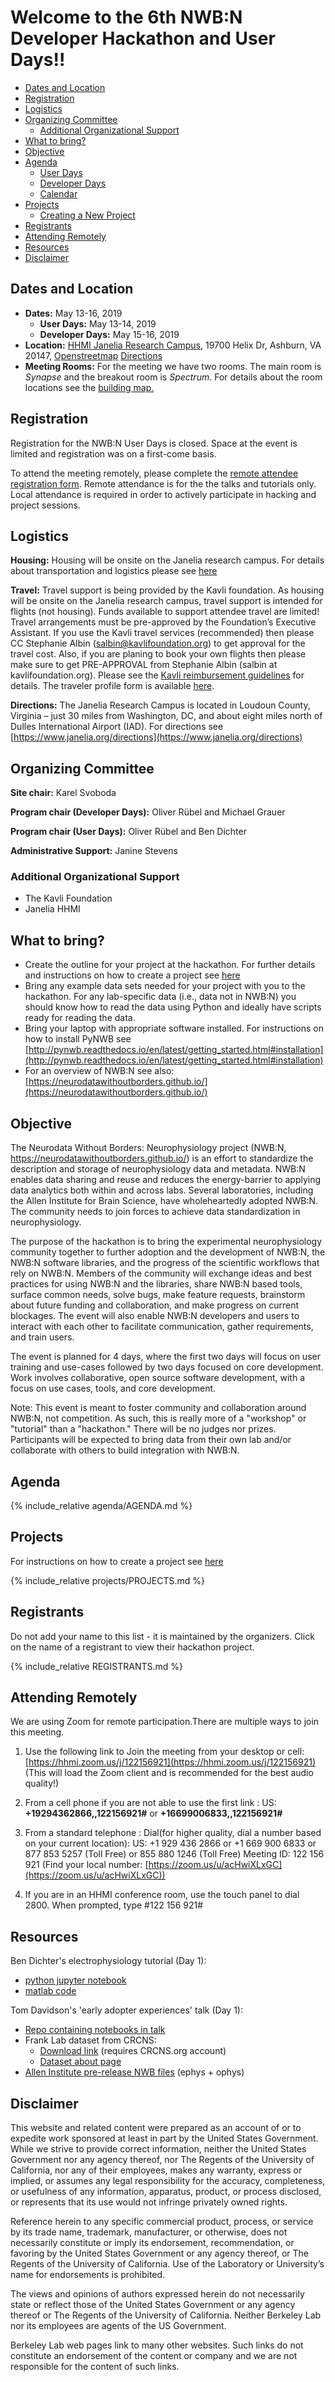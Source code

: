
# Welcome to the 6th NWB:N Developer Hackathon and User Days!!

  * [Dates and Location](#dates-and-location)
  * [Registration](#registration)
  * [Logistics](#logistics)
  * [Organizing Committee](#organizing-committee)
    * [Additional Organizational Support](#additional-organizational-support)
  * [What to bring?](#what-to-bring)
  * [Objective](#objective)
  * [Agenda](#agenda)
    * [User Days](#agenda-user-days)
    * [Developer Days](#agenda-developer-days)
    * [Calendar](#agenda-calendar)
  * [Projects](#projects)
     * [Creating a New Project](projects/README.md)
  * [Registrants](#registrants)
  * [Attending Remotely](#attending-remotely)
  * [Resources](#resources)
  * [Disclaimer](#disclaimer)


## Dates and Location

- **Dates:** May 13-16, 2019
  - **User Days:** May 13-14, 2019
  - **Developer Days:** May 15-16, 2019
- **Location:** [HHMI Janelia Research Campus](https://www.janelia.org/), 19700 Helix Dr, Ashburn, VA 20147, [Openstreetmap](https://www.openstreetmap.org/?mlat=39.0708&mlon=-77.4655#map=14/39.0708/-77.4655) [Directions](https://www.janelia.org/directions)
- **Meeting Rooms:** For the meeting we have two rooms. The main room is *Synapse* and the breakout room is *Spectrum*. For details about the room locations see the [building map.](travel/janelia_room_plan_for_6th_nwbn_hackathon.pdf)

## Registration

Registration for the NWB:N User Days is closed. Space at the event is limited and registration was on a first-come basis.

To attend the meeting remotely, please complete the [remote attendee registration form](https://goo.gl/forms/che8NIHzngXLwVIs1).  Remote attendance is for the the talks and tutorials only. Local attendance is required in order to actively participate in hacking and project sessions.

## Logistics

**Housing:** Housing will be onsite on the Janelia research campus. For details about transportation and logistics please see [here](https://www.dropbox.com/s/i2540enmapap05o/Janelia%20travel%20logistics.pdf?dl=0)

**Travel:** Travel support is being provided by the Kavli foundation. As housing will be onsite on the Janelia research campus, travel support is intended for flights (not housing). Funds available to support attendee travel are limited! Travel arrangements must be pre-approved by the Foundation’s Executive Assistant. If you use the Kavli travel services (recommended) then please CC Stephanie Albin (salbin@kavlifoundation.org) to get approval for the travel cost. Also, if you are planing to book your own flights then please make sure to get PRE-APPROVAL from Stephanie Albin (salbin at kavlifoundation.org). Please see the [Kavli reimbursement guidelines](travel/Kavli_Reimbursement_Guidelines.pdf) for details. The traveler profile form is available [here](travel/CT_Traveler_Profile.docx).

**Directions:** The Janelia Research Campus is located in Loudoun County, Virginia – just 30 miles from Washington, DC, and about eight miles north of Dulles International Airport (IAD). For directions see [https://www.janelia.org/directions](https://www.janelia.org/directions)


## Organizing Committee

**Site chair:** Karel Svoboda

**Program chair (Developer Days):** Oliver Rübel and Michael Grauer

**Program chair (User Days):**  Oliver Rübel and Ben Dichter

**Administrative Support:** Janine Stevens

### Additional Organizational Support

- The Kavli Foundation
- Janelia HHMI

## What to bring?

* Create the outline for your project at the hackathon. For further details and instructions on how to create a project see [here](projects/README.md)
* Bring any example data sets needed for your project with you to the hackathon. For any lab-specific data (i.e., data not in NWB:N) you should know how to read the data using Python and ideally have scripts ready for reading the data.
* Bring your laptop with appropriate software installed. For instructions on how to install PyNWB see [http://pynwb.readthedocs.io/en/latest/getting_started.html#installation](http://pynwb.readthedocs.io/en/latest/getting_started.html#installation)
* For an overview of NWB:N see also: [https://neurodatawithoutborders.github.io/](https://neurodatawithoutborders.github.io/)

## Objective

The Neurodata Without Borders: Neurophysiology project (NWB:N, https://neurodatawithoutborders.github.io/) is an effort to standardize the description and storage of neurophysiology data and metadata. NWB:N enables data sharing and reuse and reduces the energy-barrier to applying data analytics both within and across labs. Several laboratories, including the Allen Institute for Brain Science, have wholeheartedly adopted NWB:N. The community needs to join forces to achieve data standardization in neurophysiology.

The purpose of the hackathon is to bring the experimental neurophysiology community together to further adoption and the development of NWB:N, the NWB:N software libraries, and the progress of the scientific workflows that rely on NWB:N. Members of the community will exchange ideas and best practices for using NWB:N and the libraries, share NWB:N based tools, surface common needs, solve bugs, make feature requests, brainstorm about future funding and collaboration, and make progress on current blockages. The event will also enable NWB:N developers and users to interact with each other to facilitate communication, gather requirements, and train users.

The event is planned for 4 days, where the first two days will focus on user training and use-cases followed by two days focused on core development. Work involves collaborative, open source software development, with a focus on use cases, tools, and core development.

Note: This event is meant to foster community and collaboration around NWB:N, not competition. As such, this is really more of a "workshop" or "tutorial" than a "hackathon." There will be no judges nor prizes. Participants will be expected to bring data from their own lab and/or collaborate with others to build integration with NWB:N.

## Agenda

<!-- ORGANIZERS: please edit AGENDA.md -->

{% include_relative agenda/AGENDA.md %}

## Projects

<a name="ProjectsList"/>

For instructions on how to create a project see [here](projects/README.md)

{% include_relative projects/PROJECTS.md %}

## Registrants

Do not add your name to this list - it is maintained by the organizers. Click on the name of a registrant to view their hackathon project.

<!-- ORGANIZERS: please edit REGISTRANTS.md -->

{% include_relative REGISTRANTS.md %}

## Attending Remotely

We are using Zoom for remote participation.There are multiple ways to join this meeting. 

1. Use the following link to Join the meeting from your desktop or cell: [https://hhmi.zoom.us/j/122156921](https://hhmi.zoom.us/j/122156921) (This will load the Zoom client and is recommended for the best audio quality!)

2. From a cell phone if you are not able to use the first link :
US: **+19294362866,,122156921#** or **+16699006833,,122156921#**

3. From a standard telephone : Dial(for higher quality, dial a number based on your current location):
US: +1 929 436 2866 or +1 669 900 6833 or 877 853 5257 (Toll Free) or 855 880 1246 (Toll Free)
Meeting ID: 122 156 921  (Find your local number: [https://zoom.us/u/acHwiXLxGC](https://zoom.us/u/acHwiXLxGC))

4. If you are in an HHMI conference room, use the touch panel to dial 2800. When prompted, type #122 156 921#

## Resources

Ben Dichter's electrophysiology tutorial (Day 1):
* [python jupyter notebook](http://htmlpreview.github.io/?https://github.com/NeurodataWithoutBorders/nwb_hackathons/blob/master/HCK06_2019_Janelia/NWB_tutorial_2019_python.html)
* [matlab code](http://htmlpreview.github.io/?https://github.com/NeurodataWithoutBorders/nwb_hackathons/blob/master/HCK06_2019_Janelia/NWB_tutorial_2019_matlab.html)

Tom Davidson's 'early adopter experiences' talk (Day 1):
* [Repo containing notebooks in talk](https://github.com/LorenFrankLab/franklab-nwb-hack/tree/master/hackathon-6)
* Frank Lab dataset from CRCNS:
  * [Download link](https://portal.nersc.gov/project/crcns/download/hc-6) (requires CRCNS.org account) 
  * [Dataset about page](https://crcns.org/data-sets/hc/hc-6/about-hc-5)
* [Allen Institute pre-release NWB files](http://download.alleninstitute.org/informatics-archive/prerelease/) (ephys + ophys)

## Disclaimer

This website and related content were prepared as an account of or to expedite work sponsored at least in part by the United States Government. While we strive to provide correct information, neither the United States Government nor any agency thereof, nor The Regents of the University of California, nor any of their employees, makes any warranty, express or implied, or assumes any legal responsibility for the accuracy, completeness, or usefulness of any information, apparatus, product, or process disclosed, or represents that its use would not infringe privately owned rights.

Reference herein to any specific commercial product, process, or service by its trade name, trademark, manufacturer, or otherwise, does not necessarily constitute or imply its endorsement, recommendation, or favoring by the United States Government or any agency thereof, or The Regents of the University of California.  Use of the Laboratory or University’s name for endorsements is prohibited.

The views and opinions of authors expressed herein do not necessarily state or reflect those of the United States Government or any agency thereof or The Regents of the University of California.  Neither Berkeley Lab nor its employees are agents of the US Government.

Berkeley Lab web pages link to many other websites.  Such links do not constitute an endorsement of the content or company and we are not responsible for the content of such links.



